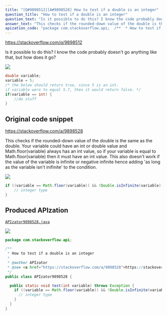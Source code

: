 ```yaml
---
title: "[Q#9898512][A#9898528] How to test if a double is an integer"
question_title: "How to test if a double is an integer"
question_text: "Is it possible to do this? I know the code probably doesn't go anything like that, but how does it go?"
answer_text: "This checks if the rounded-down value of the double is the same as the double. Your variable could have an int or double value and Math.floor(variable) always has an int value, so if your variable is equal to Math.floor(variable) then it must have an int value. This also doesn't work if the value of the variable is infinite or negative infinite hence adding 'as long as the variable isn't inifinite' to the condition."
apization_code: "package com.stackoverflow.api;  /**  * How to test if a double is an integer  *  * @author APIzator  * @see <a href=\"https://stackoverflow.com/a/9898528\">https://stackoverflow.com/a/9898528</a>  */ public class APIzator9898528 {    public static void test(int variable) throws Exception {     if ((variable == Math.floor(variable)) && !Double.isInfinite(variable)) {       // integer type     }   } }"
---
```


https://stackoverflow.com/q/9898512

Is it possible to do this?
I know the code probably doesn&#x27;t go anything like that, but how does it go?


<div class="code-logo"><img src="/stackoverflow.png" /></div>

```java
double variable;
variable = 5;
/* the below should return true, since 5 is an int. 
if variable were to equal 5.7, then it would return false. */
if(variable == int) {
    //do stuff
}
```


## Original code snippet

https://stackoverflow.com/a/9898528

This checks if the rounded-down value of the double is the same as the double.
Your variable could have an int or double value and Math.floor(variable) always has an int value, so if your variable is equal to Math.floor(variable) then it must have an int value.
This also doesn&#x27;t work if the value of the variable is infinite or negative infinite hence adding &#x27;as long as the variable isn&#x27;t inifinite&#x27; to the condition.

<div class="code-logo"><img src="/stackoverflow.png" /></div>

```java
if ((variable == Math.floor(variable)) && !Double.isInfinite(variable)) {
    // integer type
}
```

## Produced APIzation

[`APIzator9898528.java`](https://github.com/pasqualesalza/apization-temp-data/raw/master/search/APIzator9898528.java)

<div class="code-logo"><img src="/apizator.png" /></div>

```java
package com.stackoverflow.api;

/**
 * How to test if a double is an integer
 *
 * @author APIzator
 * @see <a href="https://stackoverflow.com/a/9898528">https://stackoverflow.com/a/9898528</a>
 */
public class APIzator9898528 {

  public static void test(int variable) throws Exception {
    if ((variable == Math.floor(variable)) && !Double.isInfinite(variable)) {
      // integer type
    }
  }
}

```